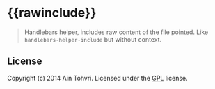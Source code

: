 # {{rawinclude}}

> Handlebars helper, includes raw content of the file pointed. Like
> `handlebars-helper-include` but without context.

## License
Copyright (c) 2014 Ain Tohvri. Licensed under the [GPL](https://github.com/ain/handlebars-helper-rawinclude/blob/master/LICENSE) license.
